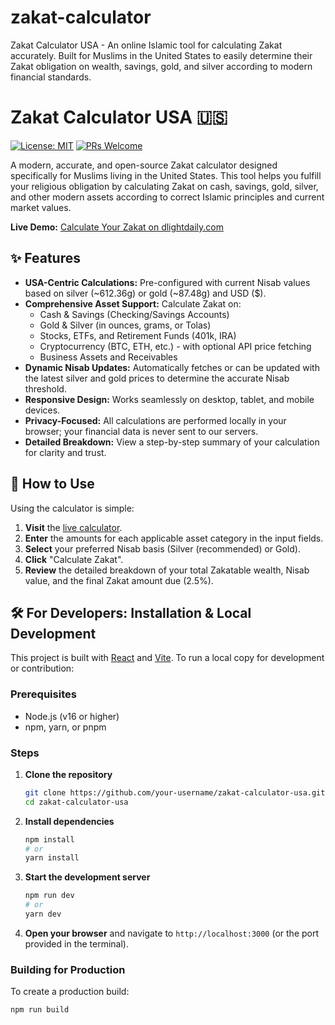 # zakat-calculator
Zakat Calculator USA - An online Islamic tool for calculating Zakat accurately. Built for Muslims in the United States to easily determine their Zakat obligation on wealth, savings, gold, and silver according to modern financial standards.

# Zakat Calculator USA 🇺🇸

[![License: MIT](https://img.shields.io/badge/License-MIT-yellow.svg)](https://opensource.org/licenses/MIT)
[![PRs Welcome](https://img.shields.io/badge/PRs-welcome-brightgreen.svg)](http://makeapullrequest.com)

A modern, accurate, and open-source Zakat calculator designed specifically for Muslims living in the United States. This tool helps you fulfill your religious obligation by calculating Zakat on cash, savings, gold, silver, and other modern assets according to correct Islamic principles and current market values.

**Live Demo:** [Calculate Your Zakat on dlightdaily.com](https://dlightdaily.com/zakat-calculator)

## ✨ Features

- **USA-Centric Calculations:** Pre-configured with current Nisab values based on silver (~612.36g) or gold (~87.48g) and USD ($).
- **Comprehensive Asset Support:** Calculate Zakat on:
  - Cash & Savings (Checking/Savings Accounts)
  - Gold & Silver (in ounces, grams, or Tolas)
  - Stocks, ETFs, and Retirement Funds (401k, IRA)
  - Cryptocurrency (BTC, ETH, etc.) - with optional API price fetching
  - Business Assets and Receivables
- **Dynamic Nisab Updates:** Automatically fetches or can be updated with the latest silver and gold prices to determine the accurate Nisab threshold.
- **Responsive Design:** Works seamlessly on desktop, tablet, and mobile devices.
- **Privacy-Focused:** All calculations are performed locally in your browser; your financial data is never sent to our servers.
- **Detailed Breakdown:** View a step-by-step summary of your calculation for clarity and trust.

## 🚀 How to Use

Using the calculator is simple:

1. **Visit** the [live calculator](https://dlightdaily.com/zakat-calculator).
2. **Enter** the amounts for each applicable asset category in the input fields.
3. **Select** your preferred Nisab basis (Silver (recommended) or Gold).
4. **Click** "Calculate Zakat".
5. **Review** the detailed breakdown of your total Zakatable wealth, Nisab value, and the final Zakat amount due (2.5%).

## 🛠️ For Developers: Installation & Local Development

This project is built with [React](https://reactjs.org/) and [Vite](https://vitejs.dev/). To run a local copy for development or contribution:

### Prerequisites

- Node.js (v16 or higher)
- npm, yarn, or pnpm

### Steps

1.  **Clone the repository**
    ```bash
    git clone https://github.com/your-username/zakat-calculator-usa.git
    cd zakat-calculator-usa
    ```

2.  **Install dependencies**
    ```bash
    npm install
    # or
    yarn install
    ```

3.  **Start the development server**
    ```bash
    npm run dev
    # or
    yarn dev
    ```

4.  **Open your browser** and navigate to `http://localhost:3000` (or the port provided in the terminal).

### Building for Production

To create a production build:

```bash
npm run build
